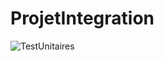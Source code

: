 # ProjetIntegration

![TestUnitaires](https://github.com/ikramjaujate/ProjetIntegration/workflows/TestUnitaires/badge.svg?branch=develop)

